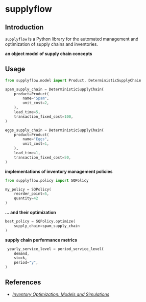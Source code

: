 # supplyflow

## Introduction

`supplyflow` is a Python library for the automated management and optimization of supply chains and inventories.

**an object model of supply chain concepts**

## Usage

```python
from supplyflow.model import Product, DeterministicSupplyChain

spam_supply_chain = DeterministicSupplyChain(
    product=Product(
        name="Spam",
        unit_cost=2,
    ),
    lead_time=5,
    transaction_fixed_cost=100,
)

eggs_supply_chain = DeterministicSupplyChain(
    product=Product(
        name="Eggs",
        unit_cost=1,
    ),
    lead_time=1,
    transaction_fixed_cost=50,
)

```



**implementations of inventory management policies**


```python
from supplyflow.policy import SQPolicy

my_policy = SQPolicy(
    reorder_point=5,
    quantity=42
)
```

**... and their optimization**


```python
best_policy = SQPolicy.optimize(
    supply_chain=spam_supply_chain
)
```

**supply chain performance metrics**

```python
 yearly_service_level = period_service_level(
    demand,
    stock,
    period="y",
)
```


## References

- [_Inventory Optimization: Models and Simulations_](https://www.researchgate.net/publication/343472734_Inventory_Optimization_Models_and_Simulations)
